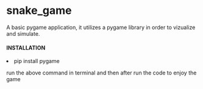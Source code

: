 # snake_game
<p>A basic pygame application, it utilizes a pygame library in order to vizualize and simulate.</p>
<h4>INSTALLATION</h4>
<li>pip install pygame</li>
<p>run the above command in terminal and then after run the code to enjoy the game</p>
